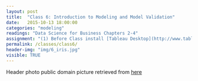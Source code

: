 ```yaml
---
layout: post
title:  "Class 6: Introduction to Modeling and Model Validation"
date:   2015-10-13 18:00:00
categories: "modeling"
readings: "Data Science for Business Chapters 2-4"
assignment: "(1) Before Class install [Tableau Desktop](http://www.tableau.com/tft/activation) Key= TDN1-3FB7-BB50-B9FD-594A (2) Lab 5 Due Wednesday 10/7 at 9:00 PM"
permalink: /classes/class6/
header-img: "img/6_iris.jpg"
visible: TRUE
---
```



Header photo public domain picture retrieved from [here](https://en.wikipedia.org/wiki/File:Irises-Vincent_van_Gogh.jpg)
